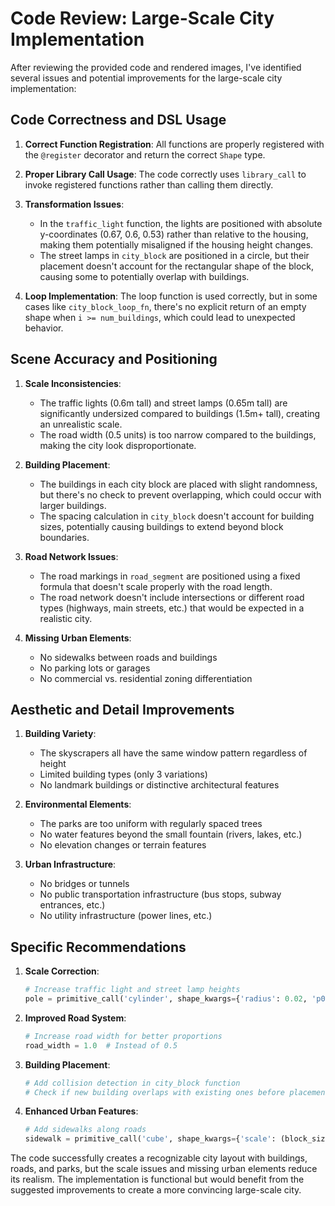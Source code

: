 # Code Review: Large-Scale City Implementation

After reviewing the provided code and rendered images, I've identified several issues and potential improvements for the large-scale city implementation:

## Code Correctness and DSL Usage

1. **Correct Function Registration**: All functions are properly registered with the `@register` decorator and return the correct `Shape` type.

2. **Proper Library Call Usage**: The code correctly uses `library_call` to invoke registered functions rather than calling them directly.

3. **Transformation Issues**:
   - In the `traffic_light` function, the lights are positioned with absolute y-coordinates (0.67, 0.6, 0.53) rather than relative to the housing, making them potentially misaligned if the housing height changes.
   - The street lamps in `city_block` are positioned in a circle, but their placement doesn't account for the rectangular shape of the block, causing some to potentially overlap with buildings.

4. **Loop Implementation**: The loop function is used correctly, but in some cases like `city_block_loop_fn`, there's no explicit return of an empty shape when `i >= num_buildings`, which could lead to unexpected behavior.

## Scene Accuracy and Positioning

1. **Scale Inconsistencies**: 
   - The traffic lights (0.6m tall) and street lamps (0.65m tall) are significantly undersized compared to buildings (1.5m+ tall), creating an unrealistic scale.
   - The road width (0.5 units) is too narrow compared to the buildings, making the city look disproportionate.

2. **Building Placement**:
   - The buildings in each city block are placed with slight randomness, but there's no check to prevent overlapping, which could occur with larger buildings.
   - The spacing calculation in `city_block` doesn't account for building sizes, potentially causing buildings to extend beyond block boundaries.

3. **Road Network Issues**:
   - The road markings in `road_segment` are positioned using a fixed formula that doesn't scale properly with the road length.
   - The road network doesn't include intersections or different road types (highways, main streets, etc.) that would be expected in a realistic city.

4. **Missing Urban Elements**:
   - No sidewalks between roads and buildings
   - No parking lots or garages
   - No commercial vs. residential zoning differentiation

## Aesthetic and Detail Improvements

1. **Building Variety**:
   - The skyscrapers all have the same window pattern regardless of height
   - Limited building types (only 3 variations)
   - No landmark buildings or distinctive architectural features

2. **Environmental Elements**:
   - The parks are too uniform with regularly spaced trees
   - No water features beyond the small fountain (rivers, lakes, etc.)
   - No elevation changes or terrain features

3. **Urban Infrastructure**:
   - No bridges or tunnels
   - No public transportation infrastructure (bus stops, subway entrances, etc.)
   - No utility infrastructure (power lines, etc.)

## Specific Recommendations

1. **Scale Correction**:
   ```python
   # Increase traffic light and street lamp heights
   pole = primitive_call('cylinder', shape_kwargs={'radius': 0.02, 'p0': (0, 0, 0), 'p1': (0, 1.5, 0)}, color=(0.3, 0.3, 0.3))
   ```

2. **Improved Road System**:
   ```python
   # Increase road width for better proportions
   road_width = 1.0  # Instead of 0.5
   ```

3. **Building Placement**:
   ```python
   # Add collision detection in city_block function
   # Check if new building overlaps with existing ones before placement
   ```

4. **Enhanced Urban Features**:
   ```python
   # Add sidewalks along roads
   sidewalk = primitive_call('cube', shape_kwargs={'scale': (block_size, 0.02, 0.2)}, color=(0.8, 0.8, 0.8))
   ```

The code successfully creates a recognizable city layout with buildings, roads, and parks, but the scale issues and missing urban elements reduce its realism. The implementation is functional but would benefit from the suggested improvements to create a more convincing large-scale city.